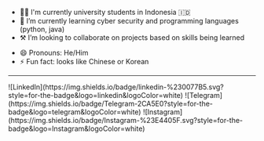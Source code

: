 <!--
### Hi there 

**realalf1/realalf1** is a ✨ _special_ ✨ repository because its `README.md` (this file) appears on your GitHub profile.

Hi Here are some ideas to get you started:
-->

<!-- 🔭 I’m currently working on ...-->
- 🧑‍🎓 I'm currently university students in Indonesia 🇮🇩
- 🌱 I’m currently learning cyber security and programming languages (python, java)
- ⚒️ I’m looking to collaborate on projects based on skills being learned
<!-- 📫 How to reach me: -->
- 😄 Pronouns: He/Him
- ⚡ Fun fact: looks like Chinese or Korean

<hr>
![LinkedIn](https://img.shields.io/badge/linkedin-%230077B5.svg?style=for-the-badge&logo=linkedin&logoColor=white) ![Telegram](https://img.shields.io/badge/Telegram-2CA5E0?style=for-the-badge&logo=telegram&logoColor=white) ![Instagram](https://img.shields.io/badge/Instagram-%23E4405F.svg?style=for-the-badge&logo=Instagram&logoColor=white)
